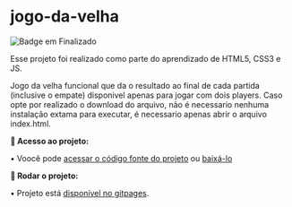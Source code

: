 # jogo-da-velha

![Badge em Finalizado](http://img.shields.io/static/v1?label=STATUS&message=FINALIZADO&color=GREEN&style=for-the-badge)

Esse projeto foi realizado como parte do aprendizado de HTML5, CSS3 e JS.

Jogo da velha funcional que da o resultado ao final de cada partida (inclusive o empate) disponivel apenas para jogar com dois players.
Caso opte por realizado o download do arquivo, não é necessario nenhuma instalação extama para executar, é necessario apenas abrir o arquivo index.html.

<strong>:open_file_folder: Acesso ao projeto: </strong>

  • Voocê pode <a href="https://github.com/LeoniZIlli/jogo-da-velha">acessar o código fonte do projeto</a> ou <a href="https://github.com/LeoniZIlli/jogo-da-velha/archive/refs/heads/main.zip">baixá-lo</a>

<strong>:hammer: Rodar o projeto: </strong>

  • Projeto está <a href="https://leonizilli.github.io/jogo-da-velha/">disponível no gitpages</a>.
